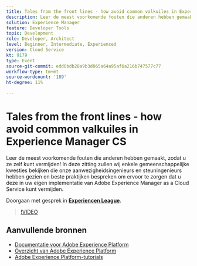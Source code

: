 ```yaml
---
title: Tales from the front lines - how avoid common valkuiles in Experience Manager CS
description: Leer de meest voorkomende fouten die anderen hebben gemaakt, zodat u ze zelf kunt vermijden! In deze zitting zullen wij enkele gemeenschappelijke kwesties bekijken die onze aanwezigheidsingenieurs en steuningenieurs hebben gezien en beste praktijken bespreken om ervoor te zorgen dat u deze in uw eigen implementatie van Adobe Experience Manager as a Cloud Service kunt vermijden.
solution: Experience Manager
feature: Developer Tools
topic: Development
role: Developer, Architect
level: Beginner, Intermediate, Experienced
version: Cloud Service
kt: 9179
type: Event
source-git-commit: edd0bdb28a9b3d065a64a95af6a216b747577c77
workflow-type: tm+mt
source-wordcount: '189'
ht-degree: 11%

---
```


# Tales from the front lines - how avoid common valkuiles in Experience Manager CS

Leer de meest voorkomende fouten die anderen hebben gemaakt, zodat u ze zelf kunt vermijden! In deze zitting zullen wij enkele gemeenschappelijke kwesties bekijken die onze aanwezigheidsingenieurs en steuningenieurs hebben gezien en beste praktijken bespreken om ervoor te zorgen dat u deze in uw eigen implementatie van Adobe Experience Manager as a Cloud Service kunt vermijden.

Doorgaan met gesprek in **[Experiencen League](https://adobe.ly/3kLQK3j)**.

>[!VIDEO](https://video.tv.adobe.com/v/337852/?quality=12&learn=on&hidetitle=true)

## Aanvullende bronnen

- [Documentatie voor Adobe Experience Platform](https://experienceleague.adobe.com/docs/experience-platform.html)
- [Overzicht van Adobe Experience Platform](https://experienceleague.adobe.com/docs/experience-platform/landing/home.html)
- [Adobe Experience Platform-tutorials](https://experienceleague.adobe.com/docs/platform-learn/tutorials/overview.html?lang=nl)
